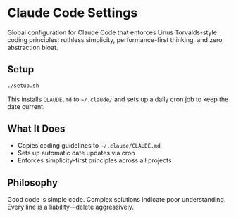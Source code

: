 # Claude Code Settings

Global configuration for Claude Code that enforces Linus Torvalds-style coding principles: ruthless simplicity, performance-first thinking, and zero abstraction bloat.

## Setup

```bash
./setup.sh
```

This installs `CLAUDE.md` to `~/.claude/` and sets up a daily cron job to keep the date current.

## What It Does

- Copies coding guidelines to `~/.claude/CLAUDE.md`
- Sets up automatic date updates via cron
- Enforces simplicity-first principles across all projects

## Philosophy

Good code is simple code. Complex solutions indicate poor understanding. Every line is a liability—delete aggressively.
